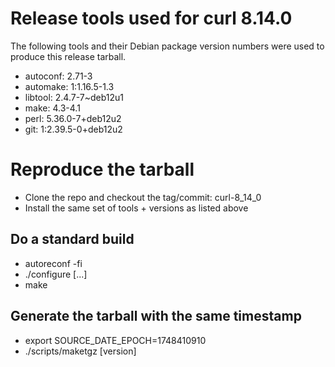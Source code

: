 # Release tools used for curl 8.14.0

The following tools and their Debian package version numbers were used to
produce this release tarball.

- autoconf: 2.71-3
- automake: 1:1.16.5-1.3
- libtool: 2.4.7-7~deb12u1
- make: 4.3-4.1
- perl: 5.36.0-7+deb12u2
- git: 1:2.39.5-0+deb12u2

# Reproduce the tarball

- Clone the repo and checkout the tag/commit: curl-8_14_0
- Install the same set of tools + versions as listed above

## Do a standard build

- autoreconf -fi
- ./configure [...]
- make

## Generate the tarball with the same timestamp

- export SOURCE_DATE_EPOCH=1748410910
- ./scripts/maketgz [version]

